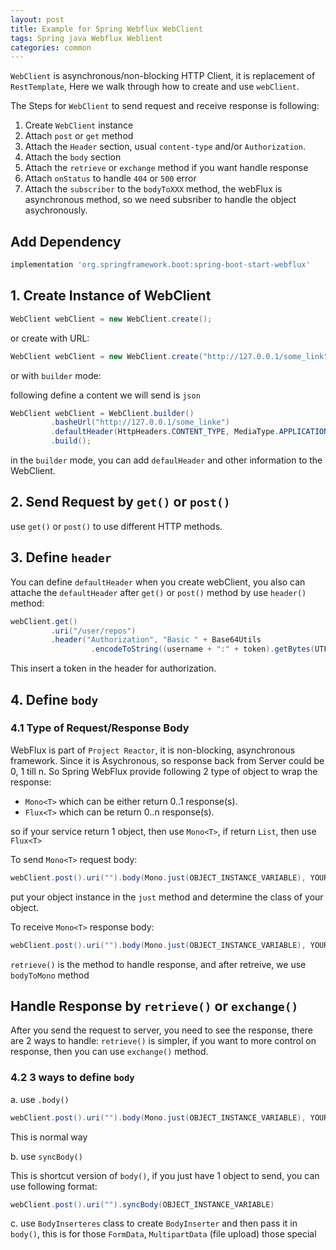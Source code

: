 ```yaml
---
layout: post
title: Example for Spring Webflux WebClient
tags: Spring java Webflux Weblient
categories: common
---
```


`WebClient` is asynchronous/non-blocking HTTP Client, it is replacement of `RestTemplate`, Here we walk through how to create and use `webClient`.

The Steps for `WebClient` to send request and receive response is following:

1. Create `WebClient` instance
2. Attach `post` or `get` method
3. Attach the `Header` section, usual `content-type` and/or `Authorization`.
4. Attach the `body` section
5. Attach the `retrieve` or `exchange` method if you want handle response
6. Attach `onStatus` to handle `404` or `500` error
7. Attach the `subscriber` to the `bodyToXXX` method, the webFlux is asynchronous method, so we need subsriber to handle the object asychronously.

## Add Dependency

~~~groovy
implementation 'org.springframework.boot:spring-boot-start-webflux'
~~~

## 1. Create Instance of WebClient

~~~java
WebClient webClient = new WebClient.create();
~~~

or create with URL:

~~~java
WebClient webClient = new WebClient.create("http://127.0.0.1/some_link");
~~~

or with `builder` mode:

following define a content we will send is `json`
~~~java
WebClient webClient = WebClient.builder()
         .basheUrl("http://127.0.0.1/some_linke")
         .defaultHeader(HttpHeaders.CONTENT_TYPE, MediaType.APPLICATION_JSON_VALUE)
         .build();
~~~

in the `builder` mode, you can add `defaulHeader` and other information to the WebClient. 

## 2. Send Request by `get()` or `post()`

use `get()` or `post()` to use different HTTP methods.

## 3. Define `header`

You can define `defaultHeader` when you create webClient, you also can attache the `defaultHeader` after `get()` or `post()` method by use `header()` method:

~~~java
webClient.get()
         .uri("/user/repos")
         .header("Authorization", "Basic " + Base64Utils
                  .encodeToString((username + ":" + token).getBytes(UTF_8)))
~~~

This insert a token in the header for authorization.

## 4. Define `body`

###  4.1 Type of Request/Response Body

WebFlux is part of `Project Reactor`, it is non-blocking, asynchronous framework. Since it is Asychronous, so response back from Server could be 0, 1 till n. So Spring WebFlux provide following 2 type of object to wrap the response:

- `Mono<T>` which can be either return 0..1 response(s).
- `Flux<T>` which can be return 0..n response(s).

so if your service return 1 object, then use `Mono<T>`, if return `List`, then use `Flux<T>`

To send `Mono<T>` request body:

~~~java
webClient.post().uri("").body(Mono.just(OBJECT_INSTANCE_VARIABLE), YOUR_OBJECT.class)
~~~

put your object instance in the `just` method and determine the class of your object.

To receive `Mono<T>` response body:

~~~java
webClient.post().uri("").body(Mono.just(OBJECT_INSTANCE_VARIABLE), YOUR_OBJECT.class).retrieve().bodyToMono(YOUR_RESPONSE_OBJECT.class)
~~~

`retrieve()` is the method to handle response, and after retreive, we use `bodyToMono` method 


## Handle Response by `retrieve()` or `exchange()`

After you send the request to server, you need to see the response, there are 2 ways to handle: `retrieve()` is simpler, if you want to more control on response, then you can use `exchange()` method.

### 4.2 3 ways to define `body`

a. use `.body()`
~~~java
webClient.post().uri("").body(Mono.just(OBJECT_INSTANCE_VARIABLE), YOUR_OBJECT.class)
~~~

This is normal way 

b. use `syncBody()`

This is shortcut version of `body()`, if you just have 1 object to send, you can use following format:

~~~java 
webClient.post().uri("").syncBody(OBJECT_INSTANCE_VARIABLE)
~~~

c. use `BodyInserteres` class to create `BodyInserter` and then pass it in `body()`, this is for those `FormData`, `MultipartData` (file upload) those special
~~~java

~~~